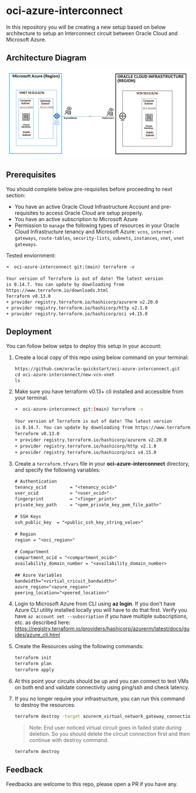 # oci-azure-interconnect

In this repository you will be creating a new setup based on below architecture to setup an Interconnect circuit between Oracle Cloud and Microsoft Azure. 

## Architecture Diagram 

![](./images/arch.png)


## Prerequisites

You should complete below pre-requisites before proceeding to next section:
- You have an active Oracle Cloud Infrastructure Account and pre-requisites to access Oracle Cloud are setup properly.
- You have an active subscription to Microsoft Azure
- Permission to `manage` the following types of resources in your Oracle Cloud Infrastructure tenancy and Microsoft Azure: `vcns`, `internet-gateways`, `route-tables`, `security-lists`, `subnets`, `instances`, `vnet`, `vnet gateways`.

Tested enviornment: 
```
➜  oci-azure-interconnect git:(main) terraform -v 

Your version of Terraform is out of date! The latest version
is 0.14.7. You can update by downloading from https://www.terraform.io/downloads.html
Terraform v0.13.0
+ provider registry.terraform.io/hashicorp/azurerm v2.20.0
+ provider registry.terraform.io/hashicorp/http v2.1.0
+ provider registry.terraform.io/hashicorp/oci v4.15.0
```

## Deployment 

You can follow below setps to deploy this setup in your account: 

1. Create a local copy of this repo using below command on your terminal: 

    ```
    https://github.com/oracle-quickstart/oci-azure-interconnect.git
    cd oci-azure-interconnect/new-vcn-vnet
    ls
    ```

2. Make sure you have terraform v0.13+ cli installed and accessible from your terminal.

    ```bash
    ➜  oci-azure-interconnect git:(main) terraform -v 

    Your version of Terraform is out of date! The latest version
    is 0.14.7. You can update by downloading from https://www.terraform.io/downloads.html
    Terraform v0.13.0
    + provider registry.terraform.io/hashicorp/azurerm v2.20.0
    + provider registry.terraform.io/hashicorp/http v2.1.0
    + provider registry.terraform.io/hashicorp/oci v4.15.0
    ```

3. Create a `terraform.tfvars` file in your **oci-azure-interconnect** directory, and specify the following variables:

    ```
    # Authentication
    tenancy_ocid         = "<tenancy_ocid>"
    user_ocid            = "<user_ocid>"
    fingerprint          = "<finger_print>"
    private_key_path     = "<pem_private_key_pem_file_path>"

    # SSH Keys
    ssh_public_key  = "<public_ssh_key_string_value>"

    # Region
    region = "<oci_region>"

    # Compartment
    compartment_ocid = "<compartment_ocid>"
    availability_domain_number = "<availability_domain_number>

    ## Azure Variables 
    bandwidth="<virtial_cricuit_bandwidth>"
    azure_region="<azure_region>"
    peering_location="<peered_location>"
    ````

4. Login to Microsoft Azure from CLI using **az login**. If you don't have Azure CLI utility installed locally you will have to do that first.  Verify you have `az account set --subscription` if you have multiple subscriptions, etc. as described here: https://registry.terraform.io/providers/hashicorp/azurerm/latest/docs/guides/azure_cli.html

5. Create the Resources using the following commands:

    ```bash
    terraform init
    terraform plan
    terraform apply
    ```

6. At this point your circuits should be up and you can connect to test VMs on both end and validate connectivity using ping/ssh and check latency. 

7. If you no longer require your infrastructure, you can run this command to destroy the resources:

    ```bash
    terraform destroy -target azurerm_virtual_network_gateway_connection.virtual_network_gateway_connection
    ```
    > Note: End user noticed virtual circuit goes in failed state during deletion. So you should delete the circuit connection first and then continue with destroy command.

    ```bash
    terraform destroy 
    ```

## Feedback 

Feedbacks are welcome to this repo, please open a PR if you have any.

